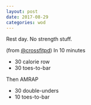 ```yaml
---
layout: post
date: 2017-08-29
categories: wod
---
```


<!--
**Chris - <span></span>**
-->

Rest day. No strength stuff.

(from [@crossfitpd](http://crossfitpd.com)) In 10 minutes
- 30 calorie row
- 30 toes-to-bar

Then AMRAP
- 30 double-unders
- 10 toes-to-bar
